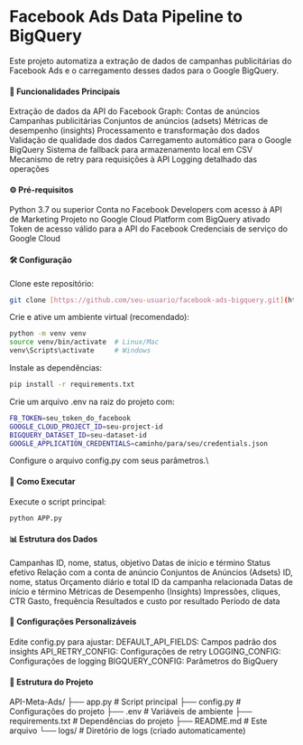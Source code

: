 # Facebook Ads Data Pipeline to BigQuery
Este projeto automatiza a extração de dados de campanhas publicitárias do Facebook Ads e o carregamento desses dados para o Google BigQuery.

#### 📌 Funcionalidades Principais
Extração de dados da API do Facebook Graph:
Contas de anúncios
Campanhas publicitárias
Conjuntos de anúncios (adsets)
Métricas de desempenho (insights)
Processamento e transformação dos dados
Validação de qualidade dos dados
Carregamento automático para o Google BigQuery
Sistema de fallback para armazenamento local em CSV
Mecanismo de retry para requisições à API
Logging detalhado das operações

#### ⚙️ Pré-requisitos
Python 3.7 ou superior
Conta no Facebook Developers com acesso à API de Marketing
Projeto no Google Cloud Platform com BigQuery ativado
Token de acesso válido para a API do Facebook
Credenciais de serviço do Google Cloud

#### 🛠️ Configuração
Clone este repositório:

```bash
git clone [https://github.com/seu-usuario/facebook-ads-bigquery.git](https://github.com/Gabriel-Rosatto-Dantas/API-Meta-Ads/tree/main)
```
Crie e ative um ambiente virtual (recomendado):

```bash
python -m venv venv
source venv/bin/activate  # Linux/Mac
venv\Scripts\activate     # Windows
```
Instale as dependências:

```bash
pip install -r requirements.txt
```
Crie um arquivo .env na raiz do projeto com:

```bash
FB_TOKEN=seu_token_do_facebook
GOOGLE_CLOUD_PROJECT_ID=seu-project-id
BIGQUERY_DATASET_ID=seu-dataset-id
GOOGLE_APPLICATION_CREDENTIALS=caminho/para/seu/credentials.json
```
Configure o arquivo config.py com seus parâmetros.\


#### 🚀 Como Executar
Execute o script principal:

```bash
python APP.py
```
#### 📊 Estrutura dos Dados
Campanhas
ID, nome, status, objetivo
Datas de início e término
Status efetivo
Relação com a conta de anúncio
Conjuntos de Anúncios (Adsets)
ID, nome, status
Orçamento diário e total
ID da campanha relacionada
Datas de início e término
Métricas de Desempenho (Insights)
Impressões, cliques, CTR
Gasto, frequência
Resultados e custo por resultado
Período de data

#### 🔧 Configurações Personalizáveis
Edite config.py para ajustar:
DEFAULT_API_FIELDS: Campos padrão dos insights
API_RETRY_CONFIG: Configurações de retry
LOGGING_CONFIG: Configurações de logging
BIGQUERY_CONFIG: Parâmetros do BigQuery

#### 📂 Estrutura do Projeto
API-Meta-Ads/
├── app.py                # Script principal
├── config.py              # Configurações do projeto
├── .env                   # Variáveis de ambiente
├── requirements.txt       # Dependências do projeto
├── README.md              # Este arquivo
└── logs/                  # Diretório de logs (criado automaticamente)
